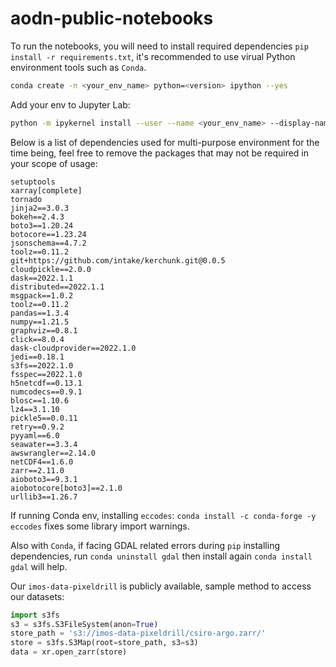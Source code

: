 # aodn-public-notebooks

To run the notebooks, you will need to install required dependencies `pip install -r requirements.txt`, it's recommended to use virual Python environment tools such as `Conda`.

```bash
conda create -n <your_env_name> python=<version> ipython --yes
```
Add your env to Jupyter Lab:

```bash
python -m ipykernel install --user --name <your_env_name> --display-name "<name_you_want>"
```

Below is a list of dependencies used for multi-purpose environment for the time being, feel free to remove the packages that may not be required in your scope of usage:

```
setuptools
xarray[complete]
tornado
jinja2==3.0.3
bokeh==2.4.3
boto3==1.20.24
botocore==1.23.24
jsonschema==4.7.2
toolz==0.11.2
git+https://github.com/intake/kerchunk.git@0.0.5
cloudpickle==2.0.0
dask==2022.1.1
distributed==2022.1.1
msgpack==1.0.2
toolz==0.11.2
pandas==1.3.4
numpy==1.21.5
graphviz==0.8.1
click==8.0.4
dask-cloudprovider==2022.1.0
jedi==0.18.1
s3fs==2022.1.0
fsspec==2022.1.0
h5netcdf==0.13.1
numcodecs==0.9.1
blosc==1.10.6
lz4==3.1.10
pickle5==0.0.11
retry==0.9.2
pyyaml==6.0
seawater==3.3.4
awswrangler==2.14.0
netCDF4==1.6.0
zarr==2.11.0
aioboto3==9.3.1
aiobotocore[boto3]==2.1.0
urllib3==1.26.7
```

If running Conda env, installing `eccodes`: `conda install -c conda-forge -y eccodes` fixes some library import warnings.

Also with `Conda`, if facing GDAL related errors during `pip` installing dependencies, run `conda uninstall gdal` then install again `conda install gdal` will help.

Our `imos-data-pixeldrill` is publicly available, sample method to access our datasets:

```python
import s3fs
s3 = s3fs.S3FileSystem(anon=True)
store_path = 's3://imos-data-pixeldrill/csiro-argo.zarr/'
store = s3fs.S3Map(root=store_path, s3=s3)
data = xr.open_zarr(store)
```

